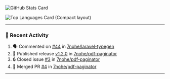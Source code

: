 ![GitHub Stats Card](https://github-readme-stats.vercel.app/api?username=7nohe&count_private=true&theme=react)

![Top Languages Card (Compact layout)](https://github-readme-stats.vercel.app/api/top-langs/?username=7nohe&layout=compact&theme=react)

---

### :koala: Recent Activity

<!--START_SECTION:activity-->
1. 🗣 Commented on [#44](https://github.com/7nohe/laravel-typegen/issues/44#issuecomment-2676692326) in [7nohe/laravel-typegen](https://github.com/7nohe/laravel-typegen)
2. 🚀 Published release [v1.2.0](https://github.com/7nohe/pdf-paginator/releases/tag/v1.2.0) in [7nohe/pdf-paginator](https://github.com/7nohe/pdf-paginator)
3. 🔒 Closed issue [#3](https://github.com/7nohe/pdf-paginator/issues/3) in [7nohe/pdf-paginator](https://github.com/7nohe/pdf-paginator)
4. 🎉 Merged PR [#4](https://github.com/7nohe/pdf-paginator/pull/4) in [7nohe/pdf-paginator](https://github.com/7nohe/pdf-paginator)
<!--END_SECTION:activity-->

---
